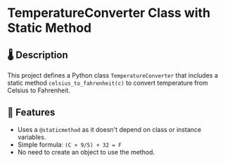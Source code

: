 # TemperatureConverter Class with Static Method

## 🌡️ Description

This project defines a Python class `TemperatureConverter` that includes a static method `celsius_to_fahrenheit(c)` to convert temperature from Celsius to Fahrenheit.

## 🔧 Features

- Uses a `@staticmethod` as it doesn't depend on class or instance variables.
- Simple formula: `(C × 9/5) + 32 = F`
- No need to create an object to use the method.